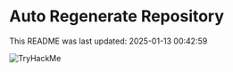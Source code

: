 # Auto Regenerate Repository

This README was last updated: 2025-01-13 00:42:59

 ![TryHackMe](https://tryhackme.com/badge/533634)